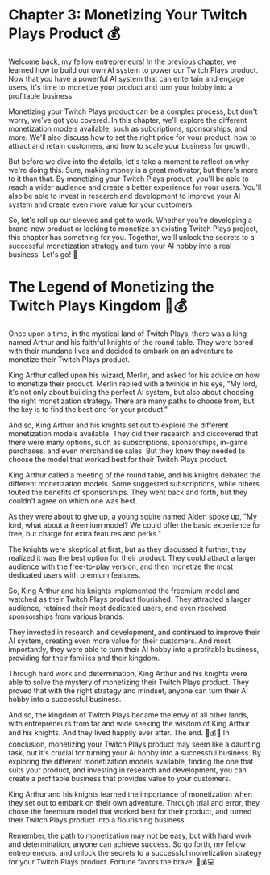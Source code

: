 # Chapter 3: Monetizing Your Twitch Plays Product 💰

Welcome back, my fellow entrepreneurs! In the previous chapter, we learned how to build our own AI system to power our Twitch Plays product. Now that you have a powerful AI system that can entertain and engage users, it's time to monetize your product and turn your hobby into a profitable business.

Monetizing your Twitch Plays product can be a complex process, but don't worry, we've got you covered. In this chapter, we'll explore the different monetization models available, such as subcriptions, sponsorships, and more. We'll also discuss how to set the right price for your product, how to attract and retain customers, and how to scale your business for growth.

But before we dive into the details, let's take a moment to reflect on why we're doing this. Sure, making money is a great motivator, but there's more to it than that. By monetizing your Twitch Plays product, you'll be able to reach a wider audience and create a better experience for your users. You'll also be able to invest in research and development to improve your AI system and create even more value for your customers.

So, let's roll up our sleeves and get to work. Whether you're developing a brand-new product or looking to monetize an existing Twitch Plays project, this chapter has something for you. Together, we'll unlock the secrets to a successful monetization strategy and turn your AI hobby into a real business. Let's go! 💪
# The Legend of Monetizing the Twitch Plays Kingdom 👑💰

Once upon a time, in the mystical land of Twitch Plays, there was a king named Arthur and his faithful knights of the round table. They were bored with their mundane lives and decided to embark on an adventure to monetize their Twitch Plays product.

King Arthur called upon his wizard, Merlin, and asked for his advice on how to monetize their product. Merlin replied with a twinkle in his eye, "My lord, it's not only about building the perfect AI system, but also about choosing the right monetization strategy. There are many paths to choose from, but the key is to find the best one for your product."

And so, King Arthur and his knights set out to explore the different monetization models available. They did their research and discovered that there were many options, such as subscriptions, sponsorships, in-game purchases, and even merchandise sales. But they knew they needed to choose the model that worked best for their Twitch Plays product.

King Arthur called a meeting of the round table, and his knights debated the different monetization models. Some suggested subscriptions, while others touted the benefits of sponsorships. They went back and forth, but they couldn't agree on which one was best.

As they were about to give up, a young squire named Aiden spoke up, "My lord, what about a freemium model? We could offer the basic experience for free, but charge for extra features and perks."

The knights were skeptical at first, but as they discussed it further, they realized it was the best option for their product. They could attract a larger audience with the free-to-play version, and then monetize the most dedicated users with premium features.

So, King Arthur and his knights implemented the freemium model and watched as their Twitch Plays product flourished. They attracted a larger audience, retained their most dedicated users, and even received sponsorships from various brands.

They invested in research and development, and continued to improve their AI system, creating even more value for their customers. And most importantly, they were able to turn their AI hobby into a profitable business, providing for their families and their kingdom.

Through hard work and determination, King Arthur and his knights were able to solve the mystery of monetizing their Twitch Plays product. They proved that with the right strategy and mindset, anyone can turn their AI hobby into a successful business.

And so, the kingdom of Twitch Plays became the envy of all other lands, with entrepreneurs from far and wide seeking the wisdom of King Arthur and his knights. And they lived happily ever after. The end. 🏰💰🎉
In conclusion, monetizing your Twitch Plays product may seem like a daunting task, but it's crucial for turning your AI hobby into a successful business. By exploring the different monetization models available, finding the one that suits your product, and investing in research and development, you can create a profitable business that provides value to your customers.

King Arthur and his knights learned the importance of monetization when they set out to embark on their own adventure. Through trial and error, they chose the freemium model that worked best for their product, and turned their Twitch Plays product into a flourishing business.

Remember, the path to monetization may not be easy, but with hard work and determination, anyone can achieve success. So go forth, my fellow entrepreneurs, and unlock the secrets to a successful monetization strategy for your Twitch Plays product. Fortune favors the brave! 💪💰💻